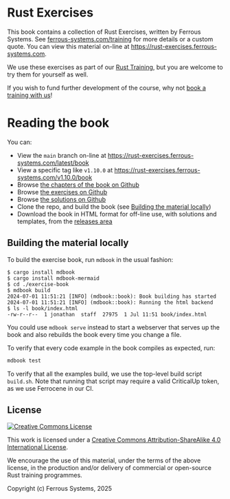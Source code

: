 # Rust Exercises

This book contains a collection of Rust Exercises, written by Ferrous Systems. See [ferrous-systems.com/training](https://ferrous-systems.com/training) for more details or a custom quote. You can view this material on-line at <https://rust-exercises.ferrous-systems.com>.

We use these exercises as part of our [Rust Training](https://ferrous-systems.com/training/), but you are welcome to try them for yourself as well.

If you wish to fund further development of the course, why not [book a training with us](https://ferrous-systems.com/training/)!

# Reading the book

You can:

* View the `main` branch on-line at <https://rust-exercises.ferrous-systems.com/latest/book>
* View a specific tag like `v1.10.0` at <https://rust-exercises.ferrous-systems.com/v1.10.0/book>
* Browse [the chapters of the book on Github](./exercise-book/src/SUMMARY.md)
* Browse [the exercises on Github](./exercise-templates)
* Browse [the solutions on Github](./exercise-solutions)
* Clone the repo, and build the book (see [Building the material locally](#building-the-material-locally))
* Download the book in HTML format for off-line use, with solutions and templates, from the [releases area](https://github.com/ferrous-systems/rust-exercises/releases)

## Building the material locally

To build the exercise book, run `mdbook` in the usual fashion:

```console
$ cargo install mdbook
$ cargo install mdbook-mermaid
$ cd ./exercise-book
$ mdbook build
2024-07-01 11:51:21 [INFO] (mdbook::book): Book building has started
2024-07-01 11:51:21 [INFO] (mdbook::book): Running the html backend
$ ls -l book/index.html
-rw-r--r--  1 jonathan  staff  27975  1 Jul 11:51 book/index.html
```

You could use `mdbook serve` instead to start a webserver that serves up the book and also rebuilds the book every time you change a file.

To verify that every code example in the book compiles as expected, run:

```sh
mdbook test
```

To verify that all the examples build, we use the top-level build script `build.sh`. Note that running that script may require a valid CriticalUp token, as we use Ferrocene in our CI.

## License

[![Creative Commons License](https://i.creativecommons.org/l/by-sa/4.0/88x31.png)](http://creativecommons.org/licenses/by-sa/4.0/)

This work is licensed under a [Creative Commons Attribution-ShareAlike 4.0 International License](http://creativecommons.org/licenses/by-sa/4.0/).

We encourage the use of this material, under the terms of the above license, in the production and/or delivery of commercial or open-source Rust training programmes.

Copyright (c) Ferrous Systems, 2025
